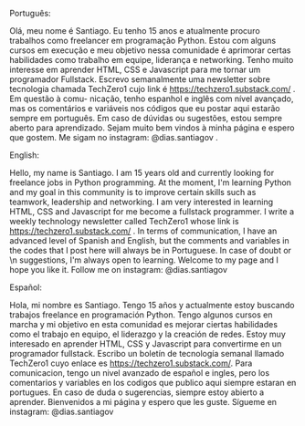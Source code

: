 Português:

Olá, meu nome é Santiago. Eu tenho 15 anos e atualmente procuro trabalhos como freelancer em programação Python. Estou com alguns cursos em execução e meu objetivo
nessa comunidade é aprimorar certas habilidades como trabalho em equipe, liderança e networking. Tenho muito interesse em aprender HTML, CSS e Javascript para me
tornar um programador Fullstack. Escrevo semanalmente uma newsletter sobre tecnologia chamada TechZero1 cujo link é https://techzero1.substack.com/ . Em questão à comu-
nicação, tenho espanhol e inglês com nível avançado, mas os comentários e variáveis nos códigos que eu postar aqui estarão sempre em português. Em caso de dúvidas ou
sugestões, estou sempre aberto para aprendizado. Sejam muito bem vindos à minha página e espero que gostem. Me sigam no instagram: @dias.santiagov .

English:

Hello, my name is Santiago. I am 15 years old and currently looking for freelance jobs in Python programming. At the moment, I'm learning Python and my goal in 
this community is to improve certain skills such as teamwork, leadership and networking. I am very interested in learning HTML, CSS and Javascript for me become 
a fullstack programmer. I write a weekly technology newsletter called TechZero1 whose link is https://techzero1.substack.com/ . In terms of communication, I have an 
advanced level of Spanish and English, but the comments and variables in the codes that I post here will always be in Portuguese. In case of doubt or \n
suggestions, I'm always open to learning. Welcome to my page and I hope you like it. Follow me on instagram: @dias.santiagov

Español:

Hola, mi nombre es Santiago. Tengo 15 años y actualmente estoy buscando trabajos freelance en programación Python. Tengo algunos cursos en marcha y mi objetivo
en esta comunidad es mejorar ciertas habilidades como el trabajo en equipo, el liderazgo y la creación de redes. Estoy muy interesado en aprender HTML, CSS y Javascript
para convertirme en un programador fullstack. Escribo un boletín de tecnología semanal llamado TechZero1 cuyo enlace es https://techzero1.substack.com/. Para
comunicacion, tengo un nivel avanzado de español e ingles, pero los comentarios y variables en los codigos que publico aqui siempre estaran en portugues. En caso de duda o
sugerencias, siempre estoy abierto a aprender. Bienvenidos a mi página y espero que les guste. Sígueme en instagram: @dias.santiagov
